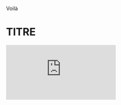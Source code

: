 Voilà 

# TITRE

<div class="iframe_container">
 <iframe src="https://orthopus8.autodesk360.com/shares/public/SH919a0QTf3c32634dcff932b8e70dd51dfd?mode=embed" frameborder="0" allowfullscreen="allowfullscreen">   </iframe>
</div>
